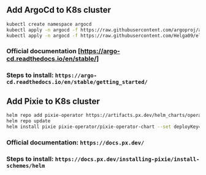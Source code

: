 ## Add ArgoCd to K8s cluster
```bash
kubectl create namespace argocd
kubectl apply -n argocd -f https://raw.githubusercontent.com/argoproj/argo-cd/stable/manifests/install.yaml
kubectl apply -n argocd -f https://raw.githubusercontent.com/Helga09/elephantSourcecode/master/argo.yaml
```
### Official documentation [https://argo-cd.readthedocs.io/en/stable/]
### Steps to install: `https://argo-cd.readthedocs.io/en/stable/getting_started/`

## Add Pixie to K8s cluster 

```bash
helm repo add pixie-operator https://artifacts.px.dev/helm_charts/operator
helm repo update
helm install pixie pixie-operator/pixie-operator-chart --set deployKey=<deploy-key-goes-here> --set clusterName=<cluster-name> --namespace pl --create-namespace
```
### Official documentation: `https://docs.px.dev/`
### Steps to install: `https://docs.px.dev/installing-pixie/install-schemes/helm`
